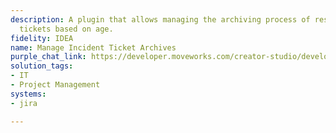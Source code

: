 ```yaml
---
description: A plugin that allows managing the archiving process of resolved incident
  tickets based on age.
fidelity: IDEA
name: Manage Incident Ticket Archives
purple_chat_link: https://developer.moveworks.com/creator-studio/developer-tools/purple-chat/?conversation=%7B%22startTimestamp%22%3A%2211%3A43+AM%22%2C%22messages%22%3A%5B%7B%22parts%22%3A%5B%7B%22richText%22%3A%22I+need+to+manage+our+incident+ticket+archives.%22%7D%5D%2C%22role%22%3A%22user%22%7D%2C%7B%22parts%22%3A%5B%7B%22richText%22%3A%22%3Cp%3EI+can+help+with+that.+To+start%2C+what%27s+the+cutoff+date+for+archiving%3F+For+instance%2C+do+you+want+to+archive+tickets+resolved+more+than+90+days+ago%2C+or+6+months+ago%3F%3C%2Fp%3E%22%7D%5D%2C%22role%22%3A%22assistant%22%7D%2C%7B%22parts%22%3A%5B%7B%22richText%22%3A%22Let%27s+archive+all+resolved+tickets+older+than+180+days.%22%7D%5D%2C%22role%22%3A%22user%22%7D%2C%7B%22parts%22%3A%5B%7B%22reasoningSteps%22%3A%5B%7B%22richText%22%3A%22Searching+Jira+for+resolved+incident+tickets+with+a+resolution+date+older+than+180+days.%22%2C%22status%22%3A%22success%22%7D%5D%7D%2C%7B%22richText%22%3A%22%3Cp%3EI+found+%3Cb%3E243+resolved+incident+tickets%3C%2Fb%3E+in+Jira+that+are+older+than+180+days.%3C%2Fp%3E%3Cp%3EAre+you+sure+you+want+to+archive+them%3F+This+action+cannot+be+undone.%3C%2Fp%3E%22%7D%2C%7B%22buttons%22%3A%5B%7B%22buttonText%22%3A%22Archive+243+Tickets%22%2C%22style%22%3A%22filled%22%7D%2C%7B%22buttonText%22%3A%22Cancel%22%2C%22style%22%3A%22outlined%22%7D%5D%7D%5D%2C%22role%22%3A%22assistant%22%7D%2C%7B%22parts%22%3A%5B%7B%22richText%22%3A%22Yes%2C+archive+them.%22%7D%5D%2C%22role%22%3A%22user%22%7D%2C%7B%22parts%22%3A%5B%7B%22richText%22%3A%22%3Cp%3EI+have+successfully+archived+the+243+resolved+incident+tickets.%3C%2Fp%3E%22%7D%5D%2C%22role%22%3A%22assistant%22%2C%22showFeedbackTray%22%3Atrue%7D%5D%7D
solution_tags:
- IT
- Project Management
systems:
- jira

---
```

